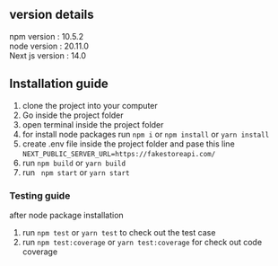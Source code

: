 ## version details

npm version : 10.5.2 <br/>
node version : 20.11.0 <br/>
Next js version : 14.0 <br/>

## Installation guide

1. clone the project into your computer
2. Go inside the project folder
3. open terminal inside the project folder
4. for install node packages run `npm i` or `npm install` or `yarn install`
5. create .env file inside the project folder and pase this line `NEXT_PUBLIC_SERVER_URL=https://fakestoreapi.com/`
6. run `npm build` or `yarn build`
7. run ` npm start` or `yarn start`

### Testing guide

after node package installation

1. run `npm test` or `yarn test` to check out the test case
2. run `npm test:coverage` or `yarn test:coverage` for check out code coverage
